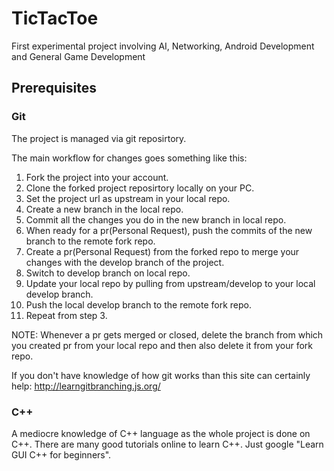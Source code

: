 # TicTacToe
First experimental project involving AI, Networking, Android Development and General Game Development

## Prerequisites

### Git
The project is managed via git reposirtory.

The main workflow for changes goes something like this:

1. Fork the project into your account.
2. Clone the forked project reposirtory locally on your PC.
3. Set the project url as upstream in your local repo.
4. Create a new branch in the local repo.
5. Commit all the changes you do in the new branch in local repo.
6. When ready for a pr(Personal Request), push the commits of the new branch to the remote fork repo.
7. Create a pr(Personal Request) from the forked repo to merge your changes with the develop branch of the project.
8. Switch to develop branch on local repo. 
9. Update your local repo by pulling from upstream/develop to your local develop branch.
10. Push the local develop branch to the remote fork repo.
11. Repeat from step 3.

NOTE: Whenever a pr gets merged or closed, delete the branch from which you created pr from your local repo and then also delete it from your fork repo. 

If you don't have knowledge of how git works than this site can certainly help:
http://learngitbranching.js.org/

### C++
A mediocre knowledge of C++ language as the whole project is done on C++.
There are many good tutorials online to learn C++. Just google "Learn GUI C++ for beginners".

